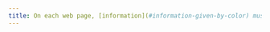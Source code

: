```yaml
---
title: On each web page, [information](#information-given-by-color) must not be conveyed through color only. Has this rule been followed?
---
```

